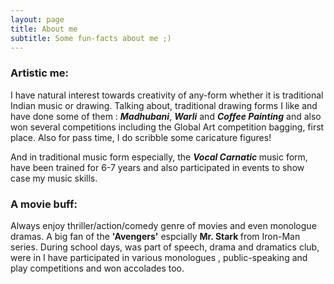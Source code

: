 ```yaml
---
layout: page
title: About me
subtitle: Some fun-facts about me ;)
---
```




### Artistic me:

I have natural interest towards creativity of any-form whether it is traditional Indian music or drawing. Talking about, traditional drawing forms I like and have done some of them : <em><b> Madhubani</b></em>, <em><b> Warli</b></em> and <em><b> Coffee Painting</b></em> and also won several competitions including the Global Art competition bagging, first place. Also for pass time, I do scribble some  caricature figures!

And in traditional music form especially, the <em><b>Vocal Carnatic </b></em> music form, have been trained for 6-7 years and also participated in events to show case my music skills.


### A movie buff:

Always enjoy thriller/action/comedy genre of movies and even monologue dramas. A big fan of the <b> 'Avengers'</b> espcially <b> Mr. Stark </b>from Iron-Man series. During school days, was part of speech, drama and dramatics club, were in I have participated in various monologues , public-speaking and play competitions and won accolades too.




